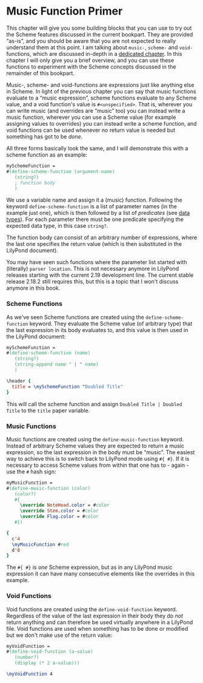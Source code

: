 # Music Function Primer

This chapter will give you some building blocks that you can use to try out the
Scheme features discussed in the current bookpart. They are provided “as-is”,
and you should be aware that you are not expected to really understand them at
this point.  I am talking about `music-`, `scheme-` and `void-` functions, which
are discussed in-depth in a [dedicated
chapter](lilypond/functions/music-scheme-void.html). In this chapter I will only
give you a brief overview, and you can use these functions to experiment with
the Scheme concepts discussed in the remainder of this bookpart.

Music-, scheme- and void-functions are expressions just like anything else in
Scheme. In light of the previous chapter you can say that music functions
evaluate to a “music expression”, scheme functions evaluate to any Scheme value,
and a void function's value is `#<unspecified>`.  That is, wherever you can
write music (and overrides are “music” too) you can instead write a music
function, wherever you can use a Scheme value (for example assigning values to
overrides) you can instead write a scheme function, and void functions can be
used whenever no return value is needed but something has got to be *done*.

All three forms basically look the same, and I will demonstrate this with a
scheme function as an example:

```lilypond
mySchemeFunction =
#(define-scheme-function (argument-name)
   (string?)
   ; function body
   )
```

We use a variable name and assign it a (music) function. Following the keyword
`define-scheme-function` is a list of parameter names (in the example just one),
which is then followed by a list of *predicates* (see [data
types](data-types/index.html)).  For each parameter there must be one predicate
specifying the expected data type, in this case `string?`.

The function body can consist of an arbitrary number of expressions, where the
last one specifies the return value (which is then substituted in the LilyPond
document).

You may have seen such functions where the parameter list started with
(literally) `parser location`.  This is not necessary anymore in LilyPond
releases starting with the current 2.19 development line.  The current stable
release 2.18.2 still requires this, but this is a topic that I won't discuss
anymore in this book.

### Scheme Functions

As we've seen Scheme functions are created using the `define-scheme-function`
keyword.  They evaluate the Scheme value (of arbitrary type) that the last
expression in its body evaluates to, and this value is then used in the LilyPond
document:

```lilypond
mySchemeFunction =
#(define-scheme-function (name)
   (string?)
   (string-append name " | " name)
   )

\header {
  title = \mySchemeFunction "Doubled Title"
}
```

This will call the scheme function and assign `Doubled Title | Doubled Title` to
the `title` paper variable.

### Music Functions

Music functions are created using the `define-music-function` keyword.  Instead
of arbitrary Scheme values they are expected to return a music expression, so
the last expression in the body must be “music”. The easiest way to achieve this
is to switch back to LilyPond mode using `#{ #}`. If it is necessary to access
Scheme values from within that one has to - again - use the `#` hash sign:

```lilypond
myMusicFunction =
#(define-music-function (color)
   (color?)
   #{
     \override NoteHead.color = #color
     \override Stem.color = #color
     \override Flag.color = #color
   #})

{
  c'4
  \myMusicFunction #red
  d'8
}
```

The  `#{ #}` is *one* Scheme expression, but as in any LilyPond music expression
it can have many consecutive elements like the overrides in this example.

### Void Functions

Void functions are created using the `define-void-function` keyword.  Regardless
of the value of the last expression in their body they do *not* return anything
and can therefore be used virtually anywhere in a LilyPond file.  Void functions
are used when something has to be done or modified but we don't make use of the
return value:

```lilypond
myVoidFunction =
#(define-void-function (a-value)
   (number?)
   (display (* 2 a-value)))

\myVoidFunction 4
```
